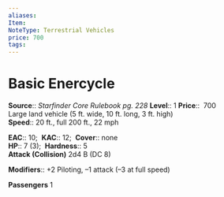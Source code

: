```yaml
---
aliases: 
Item:
NoteType: Terrestrial Vehicles
price: 700
tags: 
---
```


# Basic Enercycle

**Source**:: _Starfinder Core Rulebook pg. 228_
**Level**:: 1
**Price**::  700  
Large land vehicle (5 ft. wide, 10 ft. long, 3 ft. high)  
**Speed**:: 20 ft., full 200 ft., 22 mph  

**EAC**:: 10; 
**KAC**:: 12; 
**Cover**:: none  
**HP**:: 7 (3); 
**Hardness**:: 5  
**Attack (Collision)** 2d4 B (DC 8)  

**Modifiers**:: +2 Piloting, –1 attack (–3 at full speed)  

**Passengers** 1
